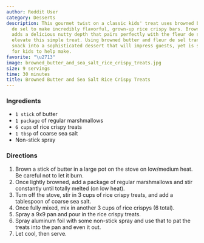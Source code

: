 ```yaml
---
author: Reddit User
category: Desserts
description: This gourmet twist on a classic kids' treat uses browned butter and fleur
  de sel to make incredibly flavorful, grown-up rice crispy bars. Browning the butter
  adds a delicious nutty depth that pairs perfectly with the fleur de sel to really
  elevate this simple treat. Using browned butter and fleur de sel transforms an ordinary
  snack into a sophisticated dessert that will impress guests, yet is still easy enough
  for kids to help make.
favorite: "\u2713"
image: browned_butter_and_sea_salt_rice_crispy_treats.jpg
size: 9 servings
time: 30 minutes
title: Browned Butter and Sea Salt Rice Crispy Treats
---
```

### Ingredients

* `1 stick` of butter
* `1 package` of regular marshmallows
* `6 cups` of rice crispy treats
* `1 tbsp` of coarse sea salt
* Non-stick spray

### Directions

1. Brown a stick of butter in a large pot on the stove on low/medium heat. Be careful not to let it burn.
2. Once lightly browned, add a package of regular marshmallows and stir constantly until totally melted (on low heat).
3. Turn off the stove, stir in 3 cups of rice crispy treats, and add a tablespoon of coarse sea salt.
4. Once fully mixed, mix in another 3 cups of rice crispys (6 total).
5. Spray a 9x9 pan and pour in the rice crispy treats. 
6. Spray aluminum foil with some non-stick spray and use that to pat the treats into the pan and even it out.
7. Let cool, then serve.
